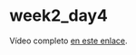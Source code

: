 # week2_day4

Vídeo completo [en este enlace](https://zoom.us/rec/share/7_ByFemq6kBLG9L_y2vlBoEuLK3UX6a8hiEWrvMNzhkTlmzfbXeq7ScmFtF4Jwhb).
